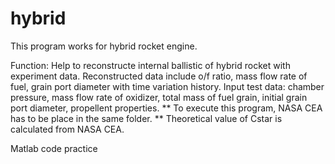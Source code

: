 # hybrid

This program works for hybrid rocket engine.

Function: 
Help to reconstructe internal ballistic of hybrid rocket with experiment data.
Reconstructed data include o/f ratio, mass flow rate of fuel, grain port diameter with time variation history.
Input test data:  chamber pressure, mass flow rate of oxidizer, total mass of fuel grain, initial grain port diameter, propellent properties.
** To execute this program, NASA CEA has to be place in the same folder.
** Theoretical value of Cstar is calculated from NASA CEA.

 
Matlab code practice
